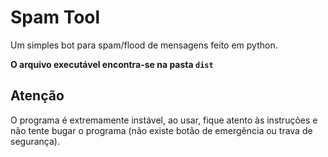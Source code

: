 # Spam Tool

Um simples bot para spam/flood de mensagens feito em python.

**O arquivo executável encontra-se na pasta `dist`**

## Atenção

O programa é extremamente instável, ao usar, fique atento às instruções e não tente bugar o programa (não existe botão de emergência ou trava de segurança).
